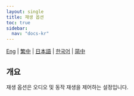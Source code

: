 ```yaml
---
layout: single
title: 재생 옵션
toc: true
sidebar:
  nav: "docs-kr"
---
```

[Eng](/dancexr/features/playback_options) | [繁中](/tw/dancexr/features/playback_options) | [日本語](/jp/dancexr/features/playback_options) | [한국어](/kr/dancexr/features/playback_options) | [简中](/zh/dancexr/features/playback_options)


## 개요
재생 옵션은 오디오 및 동작 재생을 제어하는 설정입니다.